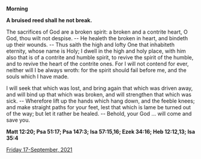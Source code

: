 **Morning**

**A bruised reed shall he not break.**
 
The sacrifices of God are a broken spirit: a broken and a contrite heart, O God, thou wilt not despise. -- He healeth the broken in heart, and bindeth up their wounds. -- Thus saith the high and lofty One that inhabiteth eternity, whose name is Holy; I dwell in the high and holy place, with him also that is of a contrite and humble spirit, to revive the spirit of the humble, and to revive the heart of the contrite ones. For I will not contend for ever, neither will I be always wroth: for the spirit should fail before me, and the souls which I have made.
 
I will seek that which was lost, and bring again that which was driven away, and will bind up that which was broken, and will strengthen that which was sick. -- Wherefore lift up the hands which hang down, and the feeble knees; and make straight paths for your feet, lest that which is lame be turned out of the way; but let it rather be healed. -- Behold, your God ... will come and save you.  

**Matt 12:20; Psa 51:17; Psa 147:3; Isa 57:15,16; Ezek 34:16; Heb 12:12,13; Isa 35:4**

[Friday 17-September, 2021](https://t.me/daily_light)

